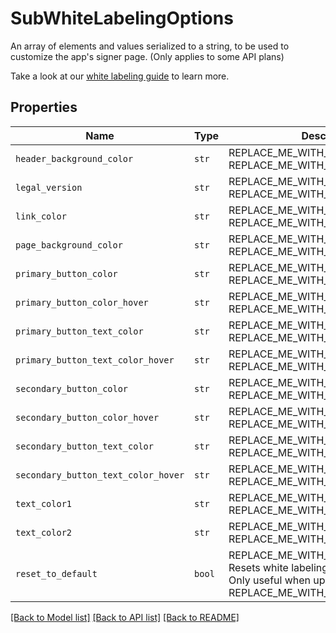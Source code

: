 # SubWhiteLabelingOptions

An array of elements and values serialized to a string, to be used to customize the app&#39;s signer page. (Only applies to some API plans)

Take a look at our [white labeling guide](https://developers.hellosign.com/api/reference/premium-branding/) to learn more.

## Properties
Name | Type | Description | Notes
------------ | ------------- | ------------- | -------------
| `header_background_color` | ```str``` | REPLACE_ME_WITH_DESCRIPTION_BEGIN  REPLACE_ME_WITH_DESCRIPTION_END |  [default to '#1A1A1A'] |
| `legal_version` | ```str``` | REPLACE_ME_WITH_DESCRIPTION_BEGIN  REPLACE_ME_WITH_DESCRIPTION_END |  [default to 'terms1'] |
| `link_color` | ```str``` | REPLACE_ME_WITH_DESCRIPTION_BEGIN  REPLACE_ME_WITH_DESCRIPTION_END |  [default to '#00B3E6'] |
| `page_background_color` | ```str``` | REPLACE_ME_WITH_DESCRIPTION_BEGIN  REPLACE_ME_WITH_DESCRIPTION_END |  [default to '#F7F8F9'] |
| `primary_button_color` | ```str``` | REPLACE_ME_WITH_DESCRIPTION_BEGIN  REPLACE_ME_WITH_DESCRIPTION_END |  [default to '#00B3E6'] |
| `primary_button_color_hover` | ```str``` | REPLACE_ME_WITH_DESCRIPTION_BEGIN  REPLACE_ME_WITH_DESCRIPTION_END |  [default to '#00B3E6'] |
| `primary_button_text_color` | ```str``` | REPLACE_ME_WITH_DESCRIPTION_BEGIN  REPLACE_ME_WITH_DESCRIPTION_END |  [default to '#FFFFFF'] |
| `primary_button_text_color_hover` | ```str``` | REPLACE_ME_WITH_DESCRIPTION_BEGIN  REPLACE_ME_WITH_DESCRIPTION_END |  [default to '#FFFFFF'] |
| `secondary_button_color` | ```str``` | REPLACE_ME_WITH_DESCRIPTION_BEGIN  REPLACE_ME_WITH_DESCRIPTION_END |  [default to '#FFFFFF'] |
| `secondary_button_color_hover` | ```str``` | REPLACE_ME_WITH_DESCRIPTION_BEGIN  REPLACE_ME_WITH_DESCRIPTION_END |  [default to '#FFFFFF'] |
| `secondary_button_text_color` | ```str``` | REPLACE_ME_WITH_DESCRIPTION_BEGIN  REPLACE_ME_WITH_DESCRIPTION_END |  [default to '#00B3E6'] |
| `secondary_button_text_color_hover` | ```str``` | REPLACE_ME_WITH_DESCRIPTION_BEGIN  REPLACE_ME_WITH_DESCRIPTION_END |  [default to '#00B3E6'] |
| `text_color1` | ```str``` | REPLACE_ME_WITH_DESCRIPTION_BEGIN  REPLACE_ME_WITH_DESCRIPTION_END |  [default to '#808080'] |
| `text_color2` | ```str``` | REPLACE_ME_WITH_DESCRIPTION_BEGIN  REPLACE_ME_WITH_DESCRIPTION_END |  [default to '#FFFFFF'] |
| `reset_to_default` | ```bool``` | REPLACE_ME_WITH_DESCRIPTION_BEGIN Resets white labeling options to defaults. Only useful when updating an API App. REPLACE_ME_WITH_DESCRIPTION_END |  |

[[Back to Model list]](../README.md#documentation-for-models) [[Back to API list]](../README.md#documentation-for-api-endpoints) [[Back to README]](../README.md)

